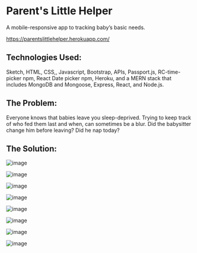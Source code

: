 # Parent's Little Helper
A mobile-responsive app to tracking baby’s basic needs.

https://parentslittlehelper.herokuapp.com/

## Technologies Used:
Sketch, HTML, CSS,, Javascript, Bootstrap, APIs, Passport.js, RC-time-picker npm, React Date picker npm, Heroku, and a MERN stack that includes MongoDB and Mongoose, Express, React, and Node.js.

## The Problem:
Everyone knows that babies leave you sleep-deprived. 
Trying to keep track of who fed them last and when, can sometimes be a blur. 
Did the babysitter change him before leaving? 
Did he nap today?

## The Solution:

![image](https://user-images.githubusercontent.com/47279070/66258598-25a0dd00-e775-11e9-85a9-f5535b421203.png)

![image](https://user-images.githubusercontent.com/47279070/66258605-3ea98e00-e775-11e9-9f39-4a13d6af4de8.png)

![image](https://user-images.githubusercontent.com/47279070/66258606-4b2de680-e775-11e9-8a8b-d7813865016b.png)

![image](https://user-images.githubusercontent.com/47279070/66258612-57b23f00-e775-11e9-9b0c-1c9755431d6a.png)

![image](https://user-images.githubusercontent.com/47279070/66258616-6862b500-e775-11e9-948e-f99aa9f49c53.png)

![image](https://user-images.githubusercontent.com/47279070/66258620-70baf000-e775-11e9-8426-f3e0371e293f.png)

![image](https://user-images.githubusercontent.com/47279070/66258626-7ca6b200-e775-11e9-9ccd-7429de133609.png)

![image](https://user-images.githubusercontent.com/47279070/66258629-84665680-e775-11e9-9f0f-187c59f34ac6.png)

